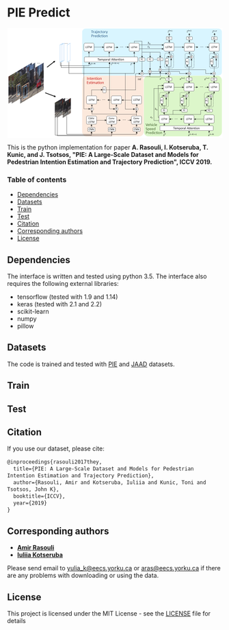 # PIE Predict

<p align="center">
<img src="pie_predict_diagram.png" alt="pie_predict" align="middle" width="600"/>
</p>

This is the python implementation for paper **A. Rasouli, I. Kotseruba, T. Kunic, and J. Tsotsos, "PIE: A Large-Scale Dataset and Models for Pedestrian Intention Estimation and Trajectory Prediction", ICCV 2019.**


### Table of contents
* [Dependencies](#dependencies)
* [Datasets](#datasets)
* [Train](#train)
* [Test](#test)
* [Citation](#citation)
* [Corresponding authors](#authors)
* [License](#license)


<a name="dependencies"></a>
## Dependencies
The interface is written and tested using python 3.5. The interface also requires
the following external libraries:<br/>
* tensorflow (tested with 1.9 and 1.14)
* keras (tested with 2.1 and 2.2)
* scikit-learn
* numpy
* pillow

<a name="datasets"></a>
## Datasets
The code is trained and tested with [PIE](http://data.nvision2.eecs.yorku.ca/PIE_dataset/) and [JAAD](http://data.nvision2.eecs.yorku.ca/JAAD_dataset/) datasets.


<a name="train"></a>
## Train

<a name="test"></a>
## Test


<a name="citation"></a>
## Citation
If you use our dataset, please cite:
```
@inproceedings{rasouli2017they,
  title={PIE: A Large-Scale Dataset and Models for Pedestrian Intention Estimation and Trajectory Prediction},
  author={Rasouli, Amir and Kotseruba, Iuliia and Kunic, Toni and Tsotsos, John K},
  booktitle={ICCV},
  year={2019}
}

```
<a name="authors"></a>
## Corresponding authors

* **[Amir Rasouli](http://www.cse.yorku.ca/~aras/index.html)**
* **[Iuliia Kotseruba](http://www.cse.yorku.ca/~yulia_k/)**

Please send email to yulia_k@eecs.yorku.ca or aras@eecs.yorku.ca if there are any problems with downloading or using the data.

<a name="license"></a>
## License
This project is licensed under the MIT License - see the [LICENSE](LICENSE) file for details
